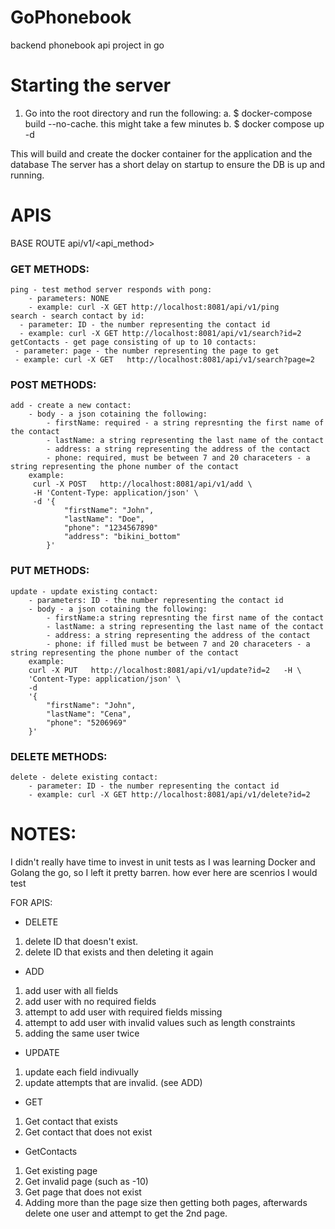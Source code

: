 # GoPhonebook
backend phonebook api project in go


# Starting the server

1. Go into the root directory and run the following:
    a. $ docker-compose build --no-cache. this might take a few minutes
    b. $ docker compose up -d

This will build and create the docker container for the application and the database
The server has a short delay on startup to ensure the DB is up and running.

# APIS
BASE ROUTE
api/v1/<api_method>

### GET METHODS:
    ping - test method server responds with pong:
        - parameters: NONE
        - example: curl -X GET http://localhost:8081/api/v1/ping
    search - search contact by id:
      - parameter: ID - the number representing the contact id
      - example: curl -X GET http://localhost:8081/api/v1/search?id=2
    getContacts - get page consisting of up to 10 contacts:
     - parameter: page - the number representing the page to get
     - example: curl -X GET   http://localhost:8081/api/v1/search?page=2

### POST METHODS:
    add - create a new contact:
        - body - a json cotaining the following: 
            - firstName: required - a string represnting the first name of the contact
            - lastName: a string representing the last name of the contact
            - address: a string representing the address of the contact
            - phone: required, must be between 7 and 20 characeters - a string representing the phone number of the contact
        example:
         curl -X POST   http://localhost:8081/api/v1/add \ 
         -H 'Content-Type: application/json' \
         -d '{
                "firstName": "John",
                "lastName": "Doe",
                "phone": "1234567890"
                "address": "bikini_bottom"
            }'

### PUT METHODS:
    update - update existing contact:
        - parameters: ID - the number representing the contact id
        - body - a json cotaining the following: 
            - firstName:a string represnting the first name of the contact
            - lastName: a string representing the last name of the contact
            - address: a string representing the address of the contact
            - phone: if filled must be between 7 and 20 characeters - a string representing the phone number of the contact
        example: 
        curl -X PUT   http://localhost:8081/api/v1/update?id=2   -H \
        'Content-Type: application/json' \
        -d 
        '{
            "firstName": "John",
            "lastName": "Cena",
            "phone": "5206969"
        }'   

### DELETE METHODS:
    delete - delete existing contact:
        - parameter: ID - the number representing the contact id
        - example: curl -X GET http://localhost:8081/api/v1/delete?id=2 
  


# NOTES:
I didn't really have time to invest in unit tests as I was learning Docker and Golang the go, so I left it pretty barren. how ever here are scenrios I would test

FOR APIS:
 - DELETE
 1. delete ID that doesn't exist.
 2. delete ID that exists and then deleting it again
 - ADD
 1. add user with all fields
 2. add user with no required fields
 3. attempt to add user with required fields missing
 4. attempt to add user with invalid values such as length constraints
 5. adding the same user twice
 - UPDATE
 1. update each field indivually 
 2. update attempts that are invalid. (see ADD)
 - GET
 1. Get contact that exists
 2. Get contact that does not exist
 - GetContacts
 1. Get existing page
 2. Get invalid page (such as -10)
 3. Get page that does not exist
 4. Adding more than the page size then getting both pages, afterwards delete one user and attempt to get the 2nd page.